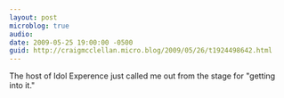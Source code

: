 ```yaml
---
layout: post
microblog: true
audio: 
date: 2009-05-25 19:00:00 -0500
guid: http://craigmcclellan.micro.blog/2009/05/26/t1924498642.html
---
```

The host of Idol Experence just called me out from the stage for "getting into it."
